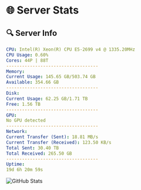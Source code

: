 # 🌐 Server Stats
## 🔍 Server Info
```yaml
CPU: Intel(R) Xeon(R) CPU E5-2699 v4 @ 1335.20MHz
CPU Usage: 0.60%
Cores: 44P | 88T
-----------------------------------
Memory:
Current Usage: 145.65 GB/503.74 GB
Available: 354.66 GB
-----------------------------------
Disk:
Current Usage: 62.25 GB/1.71 TB
Free: 1.56 TB
-----------------------------------
GPU:
No GPU detected
-----------------------------------
Network:
Current Transfer (Sent): 18.81 MB/s
Current Transfer (Received): 123.50 KB/s
Total Sent: 30.40 TB
Total Received: 265.50 GB
-----------------------------------
Uptime:
19d 6h 20m 59s
```
![GitHub Stats](https://img.shields.io/badge/Updated-2025-03-27_03:43:48-blue)